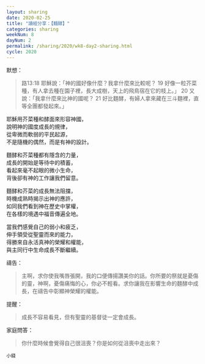 ```yaml
---
layout: sharing
date: 2020-02-25
title: "讀經分享：【麵酵】"
categories: sharing
weekNum: 8
dayNum: 2
permalink: /sharing/2020/wk8-day2-sharing.html
cycle: 2020
---
```


默想：
>路13:18 耶穌說：「神的國好像什麼？我拿什麼來比較呢？ 19 好像一粒芥菜種，有人拿去種在園子裡，長大成樹，天上的飛鳥宿在它的枝上。」 20 又說：「我拿什麼來比神的國呢？ 21 好比麵酵，有婦人拿來藏在三斗麵裡，直等全團都發起來。」  
  
耶穌用芥菜種和酵面來形容神國，  
說明神的國度成長的規律，  
從卑微而軟弱的平民起源，  
不是隨機的偶然，而是有神的設計。  

麵酵和芥菜種都有隱含的力量，  
成長的開始是等待中的積蓄，  
看起來毫不起眼的微小生命，  
背後卻有神的工作讓我們留意。  

麵酵和芥菜的成長無法阻擋，  
時機成熟時揭示出神的應許，  
如同我們看到神在歷史中掌權，  
在各樣的境遇中福音傳遍全地。  

當我們感覺自己的弱小和疲乏，  
伸手領受從聖靈而來的能力，  
得勝來自永活真神的榮耀和權能，  
與主同行中生命成長不斷繼續。  

禱告：
>主啊，求你使我嘴唇張開，我的口便傳揚讚美你的話。你所要的祭就是憂傷的靈，神啊，憂傷痛悔的心，你必不輕看。求你讓我在影響生命的麵酵中成長，在禱告中彰顯神榮耀的權能。  

提醒：
>成長不容易看見，但有聖靈的基督徒一定會成長。  

家庭問答：
>你什麼時候會覺得自己很沮喪？你是如何從沮喪中走出來？  

`小錢`  
